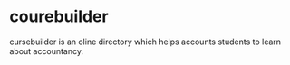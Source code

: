 # courebuilder
cursebuilder is an oline directory which helps accounts students to learn about accountancy.
